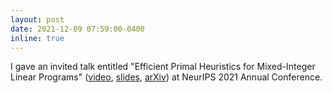 ```yaml
---
layout: post
date: 2021-12-09 07:59:00-0400
inline: true
---
```


I gave an invited talk entitled "Efficient Primal Heuristics for Mixed-Integer Linear Programs" ([video](https://www.youtube.com/watch?v=CAiLAITiv34&list=PLYWmzh0Y6EOZz3PtMxfaqEnRsfW-TF4nf&index=2), <a href="/assets/pdf/2021_12_09_ML4CO_NIPS_2021_Primal.pdf" target="_blank">slides</a>, [arXiv](https://arxiv.org/abs/2202.02725)) at NeurIPS 2021 Annual Conference.